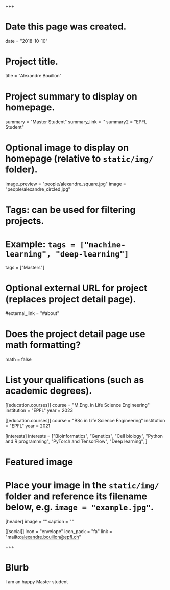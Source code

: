+++
# Date this page was created.
date = "2018-10-10"

# Project title.
title = "Alexandre Bouillon"

# Project summary to display on homepage.
summary = "Master Student"
summary_link = ''
summary2 = "EPFL Student"

# Optional image to display on homepage (relative to `static/img/` folder).
image_preview = "people/alexandre_square.jpg"
image = "people/alexandre_circled.jpg"

# Tags: can be used for filtering projects.
# Example: `tags = ["machine-learning", "deep-learning"]`
tags = ["Masters"]

# Optional external URL for project (replaces project detail page).
#external_link = "#about"

# Does the project detail page use math formatting?
math = false

# List your qualifications (such as academic degrees).

[[education.courses]]
  course = "M.Eng. in Life Science Engineering"
  institution = "EPFL"
  year = 2023 

[[education.courses]]
  course = "BSc in Life Science Engineering"
  institution = "EPFL"
  year = 2021

[interests]
  interests = ["Bioinformatics",
    "Genetics",
    "Cell biology",
    "Python and R programming",
    "PyTorch and TensorFlow",
    "Deep learning",
  ]
# Featured image
# Place your image in the `static/img/` folder and reference its filename below, e.g. `image = "example.jpg"`.
[header]
image = ""
caption = ""


[[social]]
icon = "envelope"
icon_pack = "fa"
link = "mailto:alexandre.bouillon@epfl.ch"

 
+++
 
# Blurb

 I am an happy Master student
